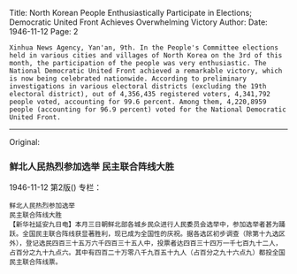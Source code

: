 Title: North Korean People Enthusiastically Participate in Elections; Democratic United Front Achieves Overwhelming Victory
Author:
Date: 1946-11-12
Page: 2

    Xinhua News Agency, Yan'an, 9th. In the People's Committee elections held in various cities and villages of North Korea on the 3rd of this month, the participation of the people was very enthusiastic. The National Democratic United Front achieved a remarkable victory, which is now being celebrated nationwide. According to preliminary investigations in various electoral districts (excluding the 19th electoral district), out of 4,356,435 registered voters, 4,341,792 people voted, accounting for 99.6 percent. Among them, 4,220,8959 people (accounting for 96.9 percent) voted for the National Democratic United Front.



<hr /> 

Original: 


### 鲜北人民热烈参加选举  民主联合阵线大胜

1946-11-12
第2版()
专栏：

    鲜北人民热烈参加选举
    民主联合阵线大胜
    【新华社延安九日电】本月三日朝鲜北部各城乡民众进行人民委员会选举中，参加选举者甚为踊跃。全国民主联合阵线获显著胜利，现已成为全国性的庆祝。据各选区初步调查（除第十九选区外），登记选民四百三十五万六千四百三十五人中，投票者达四百三十四万一千七百九十二人，占百分之九十九点六。其中有四百二十万零八千九百五十九人（占百分之九十六点九）都投全国民主联合阵线票。
